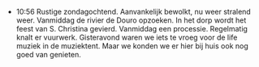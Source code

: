 - 10:56	Rustige zondagochtend. Aanvankelijk bewolkt, nu weer stralend weer. Vanmiddag de rivier de Douro opzoeken. In het dorp wordt het feest van S. Christina gevierd. Vanmiddag een processie. Regelmatig knalt er vuurwerk. Gisteravond waren we iets te vroeg voor de life muziek in de muziektent. Maar we konden we er hier bij huis ook nog goed van genieten.